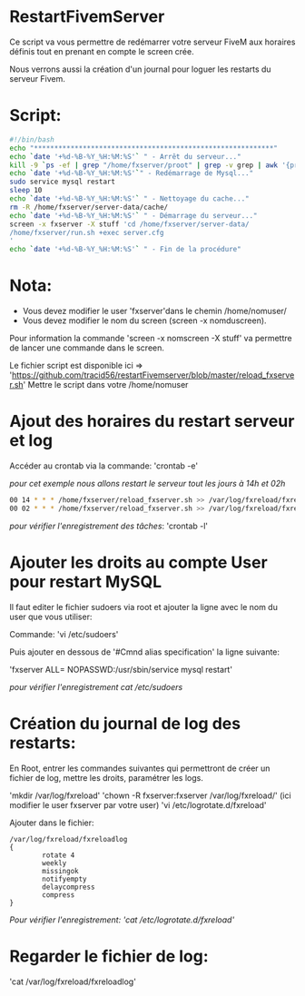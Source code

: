 # RestartFivemServer

Ce script va vous permettre de redémarrer votre serveur FiveM aux horaires définis tout en prenant en compte le screen crée.

Nous verrons aussi la création d'un journal pour loguer les restarts du serveur Fivem.

# Script:
```bash
#!/bin/bash
echo "***********************************************************"
echo `date '+%d-%B-%Y_%H:%M:%S'` " - Arrêt du serveur..."
kill -9 `ps -ef | grep "/home/fxserver/proot" | grep -v grep | awk '{print $2}'`
echo `date '+%d-%B-%Y_%H:%M:%S'`" - Redémarrage de Mysql..."
sudo service mysql restart
sleep 10
echo `date '+%d-%B-%Y_%H:%M:%S'` " - Nettoyage du cache..."
rm -R /home/fxserver/server-data/cache/
echo `date '+%d-%B-%Y_%H:%M:%S'` " - Démarrage du serveur..."
screen -x fxserver -X stuff 'cd /home/fxserver/server-data/
/home/fxserver/run.sh +exec server.cfg
'
echo `date '+%d-%B-%Y_%H:%M:%S'` " - Fin de la procédure"
```
# Nota:
- Vous devez modifier le user 'fxserver'dans le chemin /home/nomuser/ 
- Vous devez modifier le nom du screen (screen -x nomduscreen).

Pour information la commande 'screen -x nomscreen -X stuff' va permettre de lancer une commande dans le screen.

Le fichier script est disponible ici => 'https://github.com/tracid56/restartFivemserver/blob/master/reload_fxserver.sh'
Mettre le script dans votre /home/nomuser

# Ajout des horaires du restart serveur et log
Accéder au crontab via la commande: 'crontab -e'

*pour cet exemple nous allons restart le serveur tout les jours à 14h et 02h*

```bash
00 14 * * * /home/fxserver/reload_fxserver.sh >> /var/log/fxreload/fxreloadlog
00 02 * * * /home/fxserver/reload_fxserver.sh >> /var/log/fxreload/fxreloadlog
```

*pour vérifier l'enregistrement des tâches*: 'crontab -l'

# Ajouter les droits au compte User pour restart MySQL
Il faut editer le fichier sudoers via root et ajouter la ligne avec le nom du user que vous utiliser:

Commande: 'vi /etc/sudoers'

Puis ajouter en dessous de '#Cmnd alias specification' la ligne suivante:

'fxserver ALL= NOPASSWD:/usr/sbin/service mysql restart'

*pour vérifier l'enregistrement cat /etc/sudoers*

# Création du journal de log des restarts:
En Root, entrer les commandes suivantes qui permettront de créer un fichier de log, mettre les droits, paramétrer les logs.

'mkdir /var/log/fxreload' 
'chown -R fxserver:fxserver /var/log/fxreload/' (ici modifier le user fxserver par votre user)
'vi /etc/logrotate.d/fxreload'

Ajouter dans le fichier:
```
/var/log/fxreload/fxreloadlog
{
        rotate 4
        weekly
        missingok
        notifyempty
        delaycompress
        compress
}
```
*Pour vérifier l'enregistrement: 'cat /etc/logrotate.d/fxreload'*

# Regarder le fichier de log:
'cat /var/log/fxreload/fxreloadlog'




